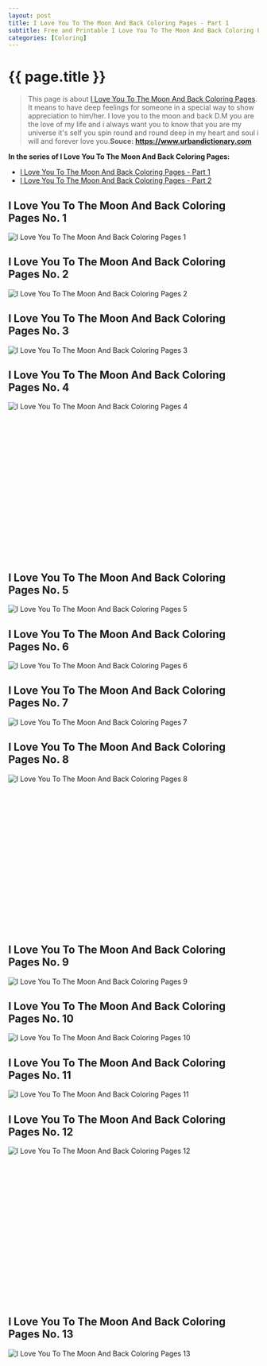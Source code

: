 ```yaml
---
layout: post
title: I Love You To The Moon And Back Coloring Pages - Part 1
subtitle: Free and Printable I Love You To The Moon And Back Coloring Pages - Part 1
categories: [Coloring]
---
```

{{ page.title }}
================
> This page is about [I Love You To The Moon And Back Coloring Pages](http://autoizipro.com/). It means to have deep feelings for someone in a special way to show appreciation to him/her. I love you to the moon and back D.M you are the love of my life and i always want you to know that you are my universe it's self you spin round and round deep in my heart and soul i will and forever love you.__Souce: https://www.urbandictionary.com__

**In the series of I Love You To The Moon And Back Coloring Pages:**

* [I Love You To The Moon And Back Coloring Pages - Part 1](https://freecoloringpages.github.io/2017/11/17/I-Love-You-To-The-Moon-And-Back-Coloring-Pages-part-1.html)
* [I Love You To The Moon And Back Coloring Pages - Part 2](https://freecoloringpages.github.io/2017/11/17/I-Love-You-To-The-Moon-And-Back-Coloring-Pages-part-2.html)
## I Love You To The Moon And Back Coloring Pages No. 1
![I Love You To The Moon And Back Coloring Pages 1](https://freecoloringpages.github.io/img/I-Love-You-To-The-Moon-And-Back-Coloring-Pages%20(1).jpg "I Love You To The Moon And Back Coloring Pages 1")

## I Love You To The Moon And Back Coloring Pages No. 2
![I Love You To The Moon And Back Coloring Pages 2](https://freecoloringpages.github.io/img/I-Love-You-To-The-Moon-And-Back-Coloring-Pages%20(2).jpg "I Love You To The Moon And Back Coloring Pages 2")

## I Love You To The Moon And Back Coloring Pages No. 3
![I Love You To The Moon And Back Coloring Pages 3](https://freecoloringpages.github.io/img/I-Love-You-To-The-Moon-And-Back-Coloring-Pages%20(3).jpg "I Love You To The Moon And Back Coloring Pages 3")

## I Love You To The Moon And Back Coloring Pages No. 4
![I Love You To The Moon And Back Coloring Pages 4](https://freecoloringpages.github.io/img/I-Love-You-To-The-Moon-And-Back-Coloring-Pages%20(4).jpg "I Love You To The Moon And Back Coloring Pages 4")

<script async src="//pagead2.googlesyndication.com/pagead/js/adsbygoogle.js"></script><!-- Texxtonly --><ins class="adsbygoogle" style="display:inline-block;width:336px;height:280px" data-ad-client="ca-pub-6753140515841889" data-ad-slot="3207852233"></ins><script>(adsbygoogle = window.adsbygoogle || []).push({}); </script>

## I Love You To The Moon And Back Coloring Pages No. 5
![I Love You To The Moon And Back Coloring Pages 5](https://freecoloringpages.github.io/img/I-Love-You-To-The-Moon-And-Back-Coloring-Pages%20(5).jpg "I Love You To The Moon And Back Coloring Pages 5")

## I Love You To The Moon And Back Coloring Pages No. 6
![I Love You To The Moon And Back Coloring Pages 6](https://freecoloringpages.github.io/img/I-Love-You-To-The-Moon-And-Back-Coloring-Pages%20(6).jpg "I Love You To The Moon And Back Coloring Pages 6")

## I Love You To The Moon And Back Coloring Pages No. 7
![I Love You To The Moon And Back Coloring Pages 7](https://freecoloringpages.github.io/img/I-Love-You-To-The-Moon-And-Back-Coloring-Pages%20(7).jpg "I Love You To The Moon And Back Coloring Pages 7")

## I Love You To The Moon And Back Coloring Pages No. 8
![I Love You To The Moon And Back Coloring Pages 8](https://freecoloringpages.github.io/img/I-Love-You-To-The-Moon-And-Back-Coloring-Pages%20(8).jpg "I Love You To The Moon And Back Coloring Pages 8")

<script async src="//pagead2.googlesyndication.com/pagead/js/adsbygoogle.js"></script><!-- Texxtonly --><ins class="adsbygoogle" style="display:inline-block;width:336px;height:280px" data-ad-client="ca-pub-6753140515841889" data-ad-slot="3207852233"></ins><script>(adsbygoogle = window.adsbygoogle || []).push({}); </script>

## I Love You To The Moon And Back Coloring Pages No. 9
![I Love You To The Moon And Back Coloring Pages 9](https://freecoloringpages.github.io/img/I-Love-You-To-The-Moon-And-Back-Coloring-Pages%20(9).jpg "I Love You To The Moon And Back Coloring Pages 9")

## I Love You To The Moon And Back Coloring Pages No. 10
![I Love You To The Moon And Back Coloring Pages 10](https://freecoloringpages.github.io/img/I-Love-You-To-The-Moon-And-Back-Coloring-Pages%20(10).jpg "I Love You To The Moon And Back Coloring Pages 10")

## I Love You To The Moon And Back Coloring Pages No. 11
![I Love You To The Moon And Back Coloring Pages 11](https://freecoloringpages.github.io/img/I-Love-You-To-The-Moon-And-Back-Coloring-Pages%20(11).jpg "I Love You To The Moon And Back Coloring Pages 11")

## I Love You To The Moon And Back Coloring Pages No. 12
![I Love You To The Moon And Back Coloring Pages 12](https://freecoloringpages.github.io/img/I-Love-You-To-The-Moon-And-Back-Coloring-Pages%20(12).jpg "I Love You To The Moon And Back Coloring Pages 12")

<script async src="//pagead2.googlesyndication.com/pagead/js/adsbygoogle.js"></script><!-- Texxtonly --><ins class="adsbygoogle" style="display:inline-block;width:336px;height:280px" data-ad-client="ca-pub-6753140515841889" data-ad-slot="3207852233"></ins><script>(adsbygoogle = window.adsbygoogle || []).push({}); </script>

## I Love You To The Moon And Back Coloring Pages No. 13
![I Love You To The Moon And Back Coloring Pages 13](https://freecoloringpages.github.io/img/I-Love-You-To-The-Moon-And-Back-Coloring-Pages%20(13).jpg "I Love You To The Moon And Back Coloring Pages 13")

